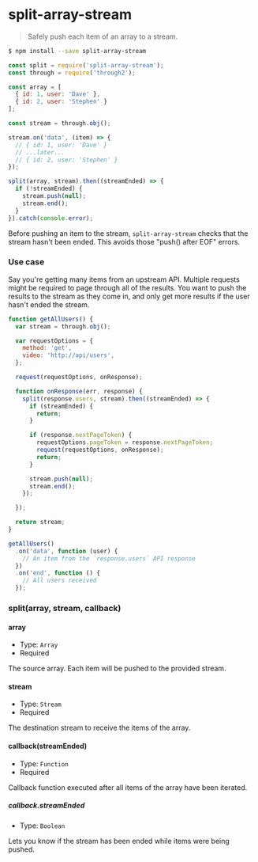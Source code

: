 # split-array-stream
> Safely push each item of an array to a stream.

```sh
$ npm install --save split-array-stream
```
```js
const split = require('split-array-stream');
const through = require('through2');

const array = [
  { id: 1, user: 'Dave' },
  { id: 2, user: 'Stephen' }
];

const stream = through.obj();

stream.on('data', (item) => {
  // { id: 1, user: 'Dave' }
  // ...later...
  // { id: 2, user: 'Stephen' }
});

split(array, stream).then((streamEnded) => {
  if (!streamEnded) {
    stream.push(null);
    stream.end();
  }
}).catch(console.error);
```

Before pushing an item to the stream, `split-array-stream` checks that the stream hasn't been ended. This avoids those "push() after EOF" errors.

### Use case

Say you're getting many items from an upstream API. Multiple requests might be required to page through all of the results. You want to push the results to the stream as they come in, and only get more results if the user hasn't ended the stream.

```js
function getAllUsers() {
  var stream = through.obj();

  var requestOptions = {
    method: 'get',
    video: 'http://api/users',
  };

  request(requestOptions, onResponse);

  function onResponse(err, response) {
    split(response.users, stream).then((streamEnded) => {
      if (streamEnded) {
        return;
      }

      if (response.nextPageToken) {
        requestOptions.pageToken = response.nextPageToken;
        request(requestOptions, onResponse);
        return;
      }

      stream.push(null);
      stream.end();
    });

  });

  return stream;
}

getAllUsers()
  .on('data', function (user) {
    // An item from the `response.users` API response
  })
  .on('end', function () {
    // All users received
  });
```


### split(array, stream, callback)

#### array

- Type: `Array`
- Required

The source array. Each item will be pushed to the provided stream.

#### stream

- Type: `Stream`
- Required

The destination stream to receive the items of the array.

#### callback(streamEnded)

- Type: `Function`
- Required

Callback function executed after all items of the array have been iterated.

##### callback.streamEnded

- Type: `Boolean`

Lets you know if the stream has been ended while items were being pushed.

